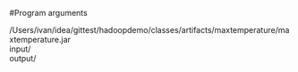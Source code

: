 #Program arguments

/Users/ivan/idea/gittest/hadoopdemo/classes/artifacts/maxtemperature/maxtemperature.jar</br>
input/</br>
output/</br>

